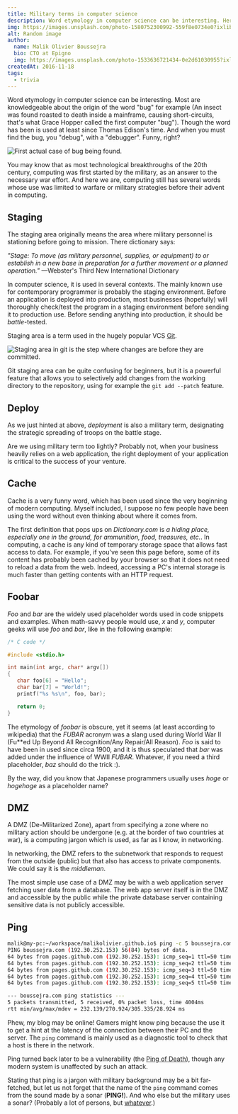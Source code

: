 ```yaml
---
title: Military terms in computer science
description: Word etymology in computer science can be interesting. Here we will discuss about words based on military terms.
img: https://images.unsplash.com/photo-1580752300992-559f8e0734e0?ixlib=rb-1.2.1&ixid=eyJhcHBfaWQiOjEyMDd9&auto=format&fit=crop&w=634&q=80
alt: Random image
author:
  name: Malik Olivier Boussejra
  bio: CTO at Epigno
  img: https://images.unsplash.com/photo-1533636721434-0e2d61030955?ixlib=rb-1.2.1&ixid=eyJhcHBfaWQiOjEyMDd9&auto=format&fit=crop&w=2550&q=80
createdAt: 2016-11-18
tags:
  - trivia
---
```


Word etymology in computer science can be interesting.
Most are knowledgeable about the origin of the word "bug" for example (An
insect was found roasted to death inside a mainframe, causing short-circuits,
that's what Grace Hopper called the first computer "bug"). Though the word
has been is used at least since Thomas Edison's time.
And when you must find the bug, you "debug", with a "debugger". Funny, right?

<!-- {% include figure.html
    url='/images/military/bug-grace-hopper.jpg'
    caption='First actual case of bug being found.'
%} -->
![First actual case of bug being found.](/img/military/bug-grace-hopper.jpg)

You may know that as most technological breakthroughs of the 20th century, computing
was first started by the military, as an answer to the necessary war effort.
And here we are, computing still has several words whose use was limited to
warfare or military strategies before their advent in computing.


## Staging

The staging area originally means the area where military personnel is
stationing before going to mission.
There dictionary says:

*"Stage: To move (as military personnel, supplies, or equipment) to or establish in a new base in preparation for a further movement or a planned operation."* —Webster's Third New International Dictionary

In computer science, it is used in several contexts. The mainly known use for
contemporary programmer is probably the staging environment.
Before an application is deployed into production, most businesses (hopefully)
will thoroughly check/test the program in a staging environment before sending
it to production use.
Before sending anything into production, it should be *battle*-tested.

Staging area is a term used in the hugely popular VCS [Git](https://git-scm.com/book/en/v2/Getting-Started-Git-Basics).

<!-- {% include figure.html
    url='/images/military/git.png'
    caption='Staging area in git is the step where changes are before they are committed.'
%} -->
![Staging area in git is the step where changes are before they are committed.](/img/military/git.png)

Git staging area can be quite confusing for beginners, but it is a powerful
feature that allows you to selectively add changes from the working directory
to the repository, using for example the `git add --patch` feature.

## Deploy

As we just hinted at above, *deployment* is also a military term, designating
the strategic spreading of troops on the battle stage.

Are we using military term too lightly? Probably not, when your business heavily
relies on a web application, the right deployment of your application is critical
to the success of your venture.

## Cache

Cache is a very funny word, which has been used since the very beginning of modern
computing. Myself included, I suppose no few people have been using the word
without even thinking about where it comes from.

The first definition that pops ups on *Dictionary.com* is *a hiding place,
especially one in the ground, for ammunition, food, treasures, etc.*.
In computing, a cache is any kind of temporary storage space that allows fast
access to data. For example, if you've seen this page before, some of its
content has probably been cached by your browser so that it does not need to
reload a data from the web. Indeed, accessing a PC's internal storage is much
faster than getting contents with an HTTP request.

## Foobar

*Foo* and *bar* are the widely used placeholder words used in code snippets and
examples. When math-savvy people would use, *x* and *y*, computer geeks will
use *foo* and *bar*, like in the following example:

```c
/* C code */

#include <stdio.h>

int main(int argc, char* argv[])
{
   char foo[6] = "Hello";
   char bar[7] = "World!";
   printf("%s %s\n", foo, bar);

   return 0;
}
```

The etymology of *foobar* is obscure, yet it seems (at least according to
wikipedia) that the *FUBAR* acronym was a slang used during World War II (Fu\*\*ed
Up Beyond All Recognition/Any Repair/All Reason). *Foo* is said to have been in
used since circa 1900, and it is thus speculated that *bar* was added under the
influence of WWII *FUBAR*.
Whatever, if you need a third placeholder, *baz* should do the trick :).

By the way, did you know that Japanese programmers usually uses *hoge* or
*hogehoge* as a placeholder name?

## DMZ

A DMZ (De-Militarized Zone), apart from specifying a zone where no military action
should be undergone (e.g. at the border of two countries at war), is a computing
jargon which is used, as far as I know, in networking.

In networking, the DMZ refers to the subnetwork that responds to request from
the outside (public) but that also has access to private components. We could
say it is the *middleman*.

The most simple use case of a DMZ may be with a web application server fetching
user data from a database. The web app server itself is in the DMZ and
accessible by the public while the private database server containing sensitive
data is not publicly accessible.

## Ping

```sh
malik@my-pc:~/workspace/malikolivier.github.io$ ping -c 5 boussejra.com
PING boussejra.com (192.30.252.153) 56(84) bytes of data.
64 bytes from pages.github.com (192.30.252.153): icmp_seq=1 ttl=50 time=305 ms
64 bytes from pages.github.com (192.30.252.153): icmp_seq=2 ttl=50 time=286 ms
64 bytes from pages.github.com (192.30.252.153): icmp_seq=3 ttl=50 time=232 ms
64 bytes from pages.github.com (192.30.252.153): icmp_seq=4 ttl=50 time=290 ms
64 bytes from pages.github.com (192.30.252.153): icmp_seq=5 ttl=50 time=240 ms

--- boussejra.com ping statistics ---
5 packets transmitted, 5 received, 0% packet loss, time 4004ms
rtt min/avg/max/mdev = 232.139/270.924/305.335/28.924 ms
```
Phew, my blog may be online! Gamers might know ping because the use it to get a hint
at the latency of the connection between their PC and the server. The `ping`
command is mainly used as a diagnostic tool to check that a host is there in the
network.

Ping turned back later to be a vulnerability (the [Ping of Death](https://en.wikipedia.org/wiki/Ping_of_death)), though any
modern system is unaffected by such an attack.

Stating that ping is a jargon with military background may be a bit far-fetched,
but let us not forget that the name of the `ping` command comes from the sound
made by a sonar (**PING!**). And who else but the military uses a sonar?
(Probably a lot of persons, but [whatever](http://allthetropes.wikia.com/wiki/Did_Not_Do_the_Research).)

